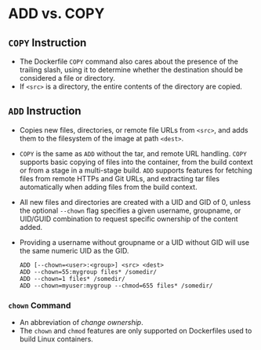 # ADD vs. COPY

## `COPY` Instruction

- The Dockerfile `COPY` command also cares about the presence of the trailing slash, using it to determine whether the destination should be considered a file or directory.
- If `<src>` is a directory, the entire contents of the directory are copied.

## `ADD` Instruction

- Copies new files, directories, or remote file URLs from `<src>`, and adds them to the filesystem of the image at path `<dest>`.
- `COPY` is the same as `ADD` without the tar, and remote URL handling. `COPY` supports basic copying of files into the container, from the build context or from a stage in a multi-stage build. `ADD` supports features for fetching files from remote HTTPs and Git URLs, and extracting tar files automatically when adding files from the build context.
- All new files and directories are created with a UID and GID of 0, unless the optional `--chown` flag specifies a given username, groupname, or UID/GUID combination to request specific ownership of the content added.
- Providing a username without groupname or a UID without GID will use the same numeric UID as the GID.

  ```
  ADD [--chown=<user>:<group>] <src> <dest>
  ADD --chown=55:mygroup files* /somedir/
  ADD --chown=1 files* /somedir/
  ADD --chown=myuser:mygroup --chmod=655 files* /somedir/
  ```

### `chown` Command

- An abbreviation of _change ownership_.
- The `chown` and `chmod` features are only supported on Dockerfiles used to build Linux containers.
